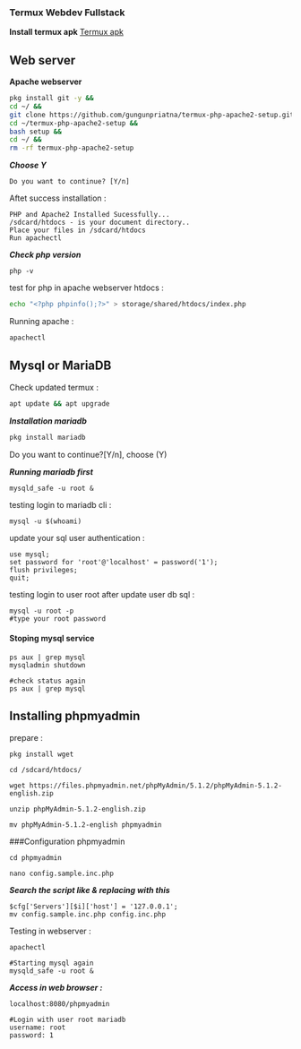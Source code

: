 ### Termux Webdev Fullstack
**Install termux apk**
<a href="https://f-droid.org/en/packages/com.termux/">Termux apk</a>

## Web server
**Apache webserver**
```bash
pkg install git -y &&
cd ~/ &&
git clone https://github.com/gungunpriatna/termux-php-apache2-setup.git &&
cd ~/termux-php-apache2-setup &&
bash setup &&
cd ~/ &&
rm -rf termux-php-apache2-setup
```
***Choose Y***
```
Do you want to continue? [Y/n]
```

Aftet success installation :
```
PHP and Apache2 Installed Sucessfully...
/sdcard/htdocs - is your document directory..
Place your files in /sdcard/htdocs
Run apachectl
```
***Check php version***
```
php -v
```
test for php in apache webserver htdocs :
```bash
echo "<?php phpinfo();?>" > storage/shared/htdocs/index.php
```
Running apache :
```bash
apachectl
```


## Mysql or MariaDB
Check updated termux :

```bash
apt update && apt upgrade
```
***Installation mariadb***

```bash
pkg install mariadb
```
Do you want to continue?[Y/n], choose (Y)

***Running mariadb first***
```
mysqld_safe -u root &
```
testing login to mariadb cli :
```
mysql -u $(whoami)
```
update your sql user authentication :
```
use mysql;
set password for 'root'@'localhost' = password('1');
flush privileges;
quit;
```
testing login to user root after update user db sql :
```
mysql -u root -p
#type your root password
```

#### Stoping mysql service
```
ps aux | grep mysql
mysqladmin shutdown

#check status again
ps aux | grep mysql
```

## Installing phpmyadmin
prepare :
```
pkg install wget

cd /sdcard/htdocs/

wget https://files.phpmyadmin.net/phpMyAdmin/5.1.2/phpMyAdmin-5.1.2-english.zip

unzip phpMyAdmin-5.1.2-english.zip

mv phpMyAdmin-5.1.2-english phpmyadmin
```

###Configuration phpmyadmin
```
cd phpmyadmin

nano config.sample.inc.php
```
***Search the script like &amp; replacing with this***
```
$cfg['Servers'][$i]['host'] = '127.0.0.1';
mv config.sample.inc.php config.inc.php
```

Testing in webserver :
```
apachectl

#Starting mysql again
mysqld_safe -u root &
```

***Access in web browser :***
```
localhost:8080/phpmyadmin

#Login with user root mariadb
username: root
password: 1
```